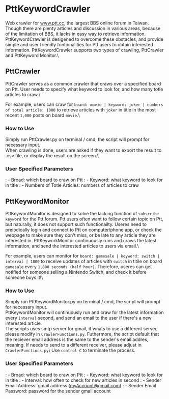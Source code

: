 # PttKeywordCrawler
Web crawler for www.ptt.cc, the largest BBS online forum in Taiwan. Though there are plenty articles and discussion in various areas, because of the limitation of BBS, it lacks in easy way to retrieve information. PttKeywordCrawler is desigened to overcome these obstacles, and provide simple and user friendly funtionalities for Ptt users to obtain interested information. PttKeywordCrawler supports two types of crawling, PttCrawler and PttKeyword Monitor.\

## PttCrawler
PttCrawler serves as a common crawler that craws over a specified board on Ptt. User needs to specify what keyword to look for, and how many totle articles to craw.\

For example, users can craw for `board: movie | keyword: joker | numbers of total article: 1000` to retrieve articles with `joker` in title in the most recent `1,000` posts on board `movie`.\

### How to Use
Simply run PttCrawler.py on terminal / cmd, the script will prompt for necessary input.\
When crawling is done, users are asked if they want to export the result to .csv file, or display the result on the screen.\

### User Specified Parameters
: - Broad: which board to craw on Ptt
: - Keyword: what keyword to look for in title
: - Numbers of Totle Articles: numbers of articles to craw

## PttKeywordMonitor
PttKeywordMonitor is designed to solve the lacking function of `subscribe keyword` for the Ptt forum. Ptt users often want to follow certain topic on Ptt, but naturally, it does not support such functionailty. Useres need to preiodically login and connect to Ptt on computer/phone app, or check the webpage to make sure they don't miss, or be late to any article they are interested in. PttKeyworkMonitor continuously runs and craws the latest information, and send the interested articles to users via email.\

For example, users can monitor for `board: gamesale | keyword: switch | interval | 1800` to receive updates of articles with `switch` in titile on board `gamesale` every `1,800 seconds (half hour)`. Therefore, useres can get notified for someone selling a Nintendo Switch, and check it before someone buys it!\

### How to Use
Simply run PttKeywordMonitor.py on terminal / cmd, the script will prompt for necessary input.\
PttKeywordMonitor will continuously run and craw for the latest information every `interval` second, and send an email to the user if there's a new interested article.\
The scripts uses smtp server for gmail, if wnats to use a different server, please modify in `CrawlerFunctions.py`. Futhermore, the script default that the reciever email address is the same to the sender's email addres, meaning. If needs to send to a different receiver, please adjust in `CrawlerFunctions.py`\ 
Use `control-C` to terminate the process.

### User Specified Parameters
: - Broad: which board to craw on Ptt
: - Keyword: what keyword to look for in title
: - Interval: how often to check for new articles in second
: - Sender Email Address: gmail address (myAccount@gmail.com)
: - Sender Email Password: password for the sender gmail account

